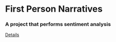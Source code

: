 # First Person Narratives
### A project that performs sentiment analysis

[Details](https://github.com/harshkaria/firstpersonnarratives/blob/master/Karia_Tor_Narla_Paper.pdf)
